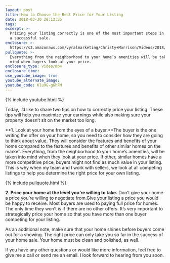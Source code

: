 ```yaml
---
layout: post
title: How to Choose the Best Price for Your Listing
date: 2018-03-30 20:12:55
tags:
excerpt: >-
  Pricing your listing correctly is one of the most important steps in achieving
  a successful sale.
enclosure: >-
  https://s3.amazonaws.com/vyralmarketing/Christy+Morrison/Videos/2018/Tips+For+Pricing+Your+Home+-+Truckee+Real+Estate+Agent.mp4
pullquote: >-
  Everything from the neighborhood to your home’s amenities will be taken into
  mind when buyers look at your price.
enclosure_type: video/mp4
enclosure_time:
use_youtube_image: true
youtube_alternate_image:
youtube_code: Klu9G-gGhFM
---
```


{% include youtube.html %}

Today, I’d like to share two tips on how to correctly price your listing. These tips will help you maximize your earnings while also making sure your property doesn’t sit on the market too long.

**1. Look at your home from the eyes of a buyer.**The buyer is the one writing the offer on your home, so you need to consider how they are going to think about value. They will consider the features and benefits of your home compared to the features and benefits of other similar homes on the market. Everything, from the neighborhood to your home’s amenities, will be taken into mind when they look at your price. If other, similar homes have a more competitive price, buyers might not find as much value in your listing. This is why when my team and I work with sellers, we look at all competing listings to help you determine the right price for your own listing.

{% include pullquote.html %}

**2. Price your home at the level you’re willing to take.** Don’t give your home a price you’re willing to negotiate from.Give your listing a price you would be happy to receive. Most buyers are used to paying full price for homes. The only time they won’t is if there are no other offers. It’s very important to strategically price your home so that you have more than one buyer competing for your listing.

As an additional note, make sure that your home shines before buyers come out for a showing. The right price can only take you so far in the success of your home sale. Your home must be clean and polished, as well.

If you have any other questions or would like more information, feel free to give me a call or send me an email. I look forward to hearing from you soon.
